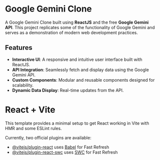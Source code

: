 # Google Gemini Clone

A Google Gemini Clone built using **ReactJS** and the free **Google Gemini API**. This project replicates some of the functionality of Google Gemini and serves as a demonstration of modern web development practices.

## Features

- **Interactive UI**: A responsive and intuitive user interface built with ReactJS.
- **API Integration**: Seamlessly fetch and display data using the Google Gemini API.
- **Custom Components**: Modular and reusable components designed for scalability.
- **Dynamic Data Display**: Real-time updates from the API.







# React + Vite

This template provides a minimal setup to get React working in Vite with HMR and some ESLint rules.

Currently, two official plugins are available:

- [@vitejs/plugin-react](https://github.com/vitejs/vite-plugin-react/blob/main/packages/plugin-react/README.md) uses [Babel](https://babeljs.io/) for Fast Refresh
- [@vitejs/plugin-react-swc](https://github.com/vitejs/vite-plugin-react-swc) uses [SWC](https://swc.rs/) for Fast Refresh
